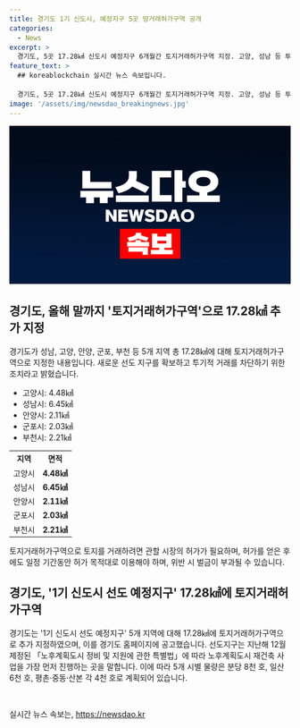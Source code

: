 ```yaml
---
title: 경기도 1기 신도시, 예정지구 5곳 땅거래허가구역 공개
categories:
  - News
excerpt: >
  경기도, 5곳 17.28㎢ 신도시 예정지구 6개월간 토지거래허가구역 지정. 고양, 성남 등 투기 방지 조치. 거래시 허가 필수, 위반시 징역 또는 벌금 부과. 1기 신도시 아파트 2만6천호 중 10% 재건축 추진. 선도지구 추후 일정은 9월 제안서 접수, 11월 선정 예정. 이계삼 경기도 도시주택실장 “부동산투기 차단하여 새로운 도시 패러다임 구축” 공약.
feature_text: >
  ## koreablockchain 실시간 뉴스 속보입니다.

  경기도, 5곳 17.28㎢ 신도시 예정지구 6개월간 토지거래허가구역 지정. 고양, 성남 등 투기 방지 조치. 거래시 허가 필수, 위반시 징역 또는 벌금 부과. 1기 신도시 아파트 2만6천호 중 10% 재건축 추진. 선도지구 추후 일정은 9월 제안서 접수, 11월 선정 예정. 이계삼 경기도 도시주택실장 “부동산투기 차단하여 새로운 도시 패러다임 구축” 공약.
image: '/assets/img/newsdao_breakingnews.jpg'
---
```


<p><img src="/assets/img/newsdao_breakingnews.jpg" alt="koreablockchain 속보" /></p>

<h2 data-ke-size="size26">경기도, 올해 말까지 '토지거래허가구역'으로 17.28㎢ 추가 지정</h2>

<p data-ke-size="size16">경기도가 성남, 고양, 안양, 군포, 부천 등 5개 지역 총 17.28㎢에 대해 토지거래허가구역으로 지정한 내용입니다. 새로운 선도 지구를 확보하고 투기적 거래를 차단하기 위한 조치라고 밝혔습니다.</p>

<ul>
<li>고양시: 4.48㎢</li>
<li>성남시: 6.45㎢</li>
<li>안양시: 2.11㎢</li>
<li>군포시: 2.03㎢</li>
<li>부천시: 2.21㎢</li>
</ul>

<table>
<tr>
<th>지역</th>
<th>면적</th>
</tr>
<tr>
<td>고양시</td>
<td style="text-align: center; height: 17px;"><b>4.48㎢</b></td>
</tr>
<tr>
<td>성남시</td>
<td style="text-align: center; height: 17px;"><b>6.45㎢</b></td>
</tr>
<tr>
<td>안양시</td>
<td style="text-align: center; height: 17px;"><b>2.11㎢</b></td>
</tr>
<tr>
<td>군포시</td>
<td style="text-align: center; height: 17px;"><b>2.03㎢</b></td>
</tr>
<tr>
<td>부천시</td>
<td style="text-align: center; height: 17px;"><b>2.21㎢</b></td>
</tr>
</table>

<p data-ke-size="size16">토지거래허가구역으로 토지를 거래하려면 관할 시장의 허가가 필요하며, 허가를 얻은 후에도 일정 기간동안 허가 목적대로 이용해야 하며, 위반 시 벌금이 부과될 수 있습니다.</p>

<h2 data-ke-size="size26">경기도, '1기 신도시 선도 예정지구' 17.28㎢에 토지거래허가구역</h2>

<p data-ke-size="size16">경기도는 '1기 신도시 선도 예정지구' 5개 지역에 대해 17.28㎢에 토지거래허가구역으로 추가 지정하였으며, 이를 경기도 홈페이지에 공고했습니다. 선도지구는 지난해 12월 제정된 「노후계획도시 정비 및 지원에 관한 특별법」에 따라 노후계획도시 재건축 사업을 가장 먼저 진행하는 곳을 말합니다. 이에 따라 5개 시별 물량은 분당 8천 호, 일산 6천 호, 평촌·중동·산본 각 4천 호로 계획되어 있습니다.</p>

<p data-ke-size="size16">&nbsp;</p>
실시간 뉴스 속보는, <a href="https://newsdao.kr" rel="dofollow">https://newsdao.kr</a>



